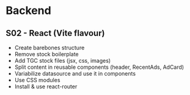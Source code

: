 # Backend

## S02 - React (Vite flavour)

- Create barebones structure
- Remove stock boilerplate
- Add TGC stock files (jsx, css, images)
- Split content in reusable components (header, RecentAds, AdCard)
- Variabilize datasource and use it in components
- Use CSS modules
- Install & use react-router
